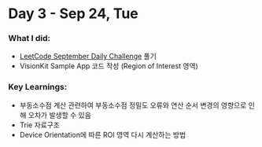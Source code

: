 # Day 3 - Sep 24, Tue

### What I did:
- [LeetCode September Daily Challenge](https://leetcode.com/problems/find-the-length-of-the-longest-common-prefix/description/?envType=daily-question&envId=2024-09-24) 풀기
- VisionKit Sample App 코드 작성 (Region of Interest 영역)
  
### Key Learnings:
- 부동소수점 계산 관련하여 부동소수점 정밀도 오류와 연산 순서 변경의 영향으로 인해 오차가 발생할 수 있음
- Trie 자료구조
- Device Orientation에 따른 ROI 영역 다시 계산하는 방법
